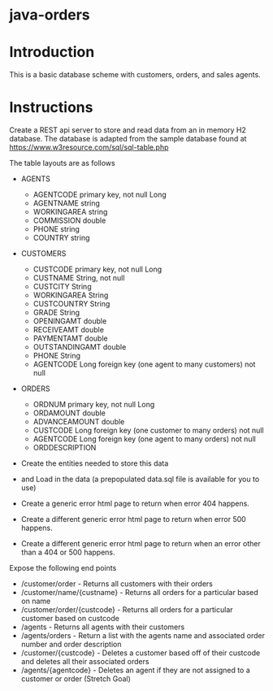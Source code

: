 # java-orders

# Introduction

This is a basic database scheme with customers, orders, and sales agents.

# Instructions

Create a REST api server to store and read data from an in memory H2 database. The database is adapted from the sample database found at https://www.w3resource.com/sql/sql-table.php

The table layouts are as follows

* AGENTS
  * AGENTCODE primary key, not null Long
  * AGENTNAME string
  * WORKINGAREA string
  * COMMISSION double
  * PHONE string
  * COUNTRY string

* CUSTOMERS
  * CUSTCODE primary key, not null Long
  * CUSTNAME String, not null
  * CUSTCITY String
  * WORKINGAREA String
  * CUSTCOUNTRY String
  * GRADE String
  * OPENINGAMT double
  * RECEIVEAMT double
  * PAYMENTAMT double
  * OUTSTANDINGAMT double
  * PHONE String
  * AGENTCODE Long foreign key (one agent to many customers) not null

* ORDERS
  * ORDNUM primary key, not null Long
  * ORDAMOUNT double
  * ADVANCEAMOUNT double
  * CUSTCODE Long foreign key (one customer to many orders) not null
  * AGENTCODE Long foreign key (one agent to many orders) not null
  * ORDDESCRIPTION


* Create the entities needed to store this data
* and Load in the data (a prepopulated data.sql file is available for you to use)
 
* Create a generic error html page to return when error 404 happens.
* Create a different generic error html page to return when error 500 happens.
* Create a different generic error html page to return when an error other than a 404 or 500 happens.

Expose the following end points

* /customer/order - Returns all customers with their orders
* /customer/name/{custname} - Returns all orders for a particular based on name
* /customer/order/{custcode} - Returns all orders for a particular customer based on custcode
* /agents - Returns all agents with their customers
* /agents/orders - Return a list with the agents name and associated order number and order description
* /customer/{custcode} - Deletes a customer based off of their custcode and deletes all their associated orders
* /agents/{agentcode} - Deletes an agent if they are not assigned to a customer or order (Stretch Goal)


